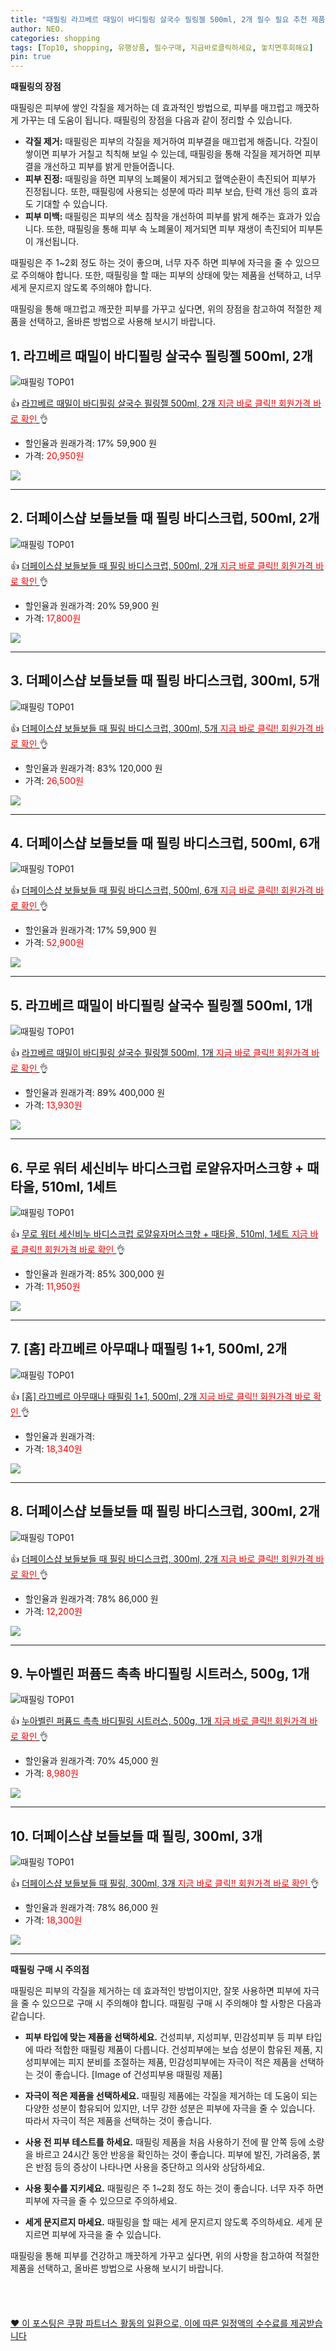 ```yaml
---
title: "때필링 라끄베르 때밀이 바디필링 살국수 필링젤 500ml, 2개 필수 필요 추천 제품 비교 최저 가격 비교 장점 구매 후기 구매평"
author: NEO.
categories: shopping
tags: [Top10, shopping, 유행상품, 필수구매, 지금바로클릭하세요, 놓치면후회해요]
pin: true
---
```

**때필링의 장점**

때필링은 피부에 쌓인 각질을 제거하는 데 효과적인 방법으로, 피부를 매끄럽고 깨끗하게 가꾸는 데 도움이 됩니다. 때필링의 장점을 다음과 같이 정리할 수 있습니다.

* **각질 제거:** 때필링은 피부의 각질을 제거하여 피부결을 매끄럽게 해줍니다. 각질이 쌓이면 피부가 거칠고 칙칙해 보일 수 있는데, 때필링을 통해 각질을 제거하면 피부결을 개선하고 피부를 밝게 만들어줍니다.
* **피부 진정:** 때필링을 하면 피부의 노폐물이 제거되고 혈액순환이 촉진되어 피부가 진정됩니다. 또한, 때필링에 사용되는 성분에 따라 피부 보습, 탄력 개선 등의 효과도 기대할 수 있습니다.
* **피부 미백:** 때필링은 피부의 색소 침착을 개선하여 피부를 밝게 해주는 효과가 있습니다. 또한, 때필링을 통해 피부 속 노폐물이 제거되면 피부 재생이 촉진되어 피부톤이 개선됩니다.

때필링은 주 1~2회 정도 하는 것이 좋으며, 너무 자주 하면 피부에 자극을 줄 수 있으므로 주의해야 합니다. 또한, 때필링을 할 때는 피부의 상태에 맞는 제품을 선택하고, 너무 세게 문지르지 않도록 주의해야 합니다.

때필링을 통해 매끄럽고 깨끗한 피부를 가꾸고 싶다면, 위의 장점을 참고하여 적절한 제품을 선택하고, 올바른 방법으로 사용해 보시기 바랍니다.

   

## 1. 라끄베르 때밀이 바디필링 살국수 필링젤 500ml, 2개

![때필링 TOP01](https://thumbnail9.coupangcdn.com/thumbnails/remote/490x490ex/image/vendor_inventory/c3c9/cbe1f382043197b9d3cd5a3d7ef43cafd82c74b9cf979217f607b387a87b.jpg)


👍 [라끄베르 때밀이 바디필링 살국수 필링젤 500ml, 2개 <font color=red> 지금 바로 클릭!! 회원가격 바로 확인 </font> ](https://link.coupang.com/re/AFFSDP?lptag=AF3617701&subid=GithubCoopas&pageKey=5307695573&traceid=V0-153&itemId=20687171433&vendorItemId=86434375860) 👌 


- 할인율과 원래가격: 17%  59,900   원
- 가격: <span style='color:red'>20,950원</span>

[![](/discount_price.png)](https://link.coupang.com/re/AFFSDP?lptag=AF3617701&subid=GithubCoopas&pageKey=5307695573&traceid=V0-153&itemId=20687171433&vendorItemId=86434375860)

---


   

## 2. 더페이스샵 보들보들 때 필링 바디스크럽, 500ml, 2개

![때필링 TOP01](https://thumbnail8.coupangcdn.com/thumbnails/remote/490x490ex/image/vendor_inventory/e4e0/ee71a1ec5cf9edb675334f70bb1d1244747c26ad577e202d3d13765d8b39.jpg)


👍 [더페이스샵 보들보들 때 필링 바디스크럽, 500ml, 2개 <font color=red> 지금 바로 클릭!! 회원가격 바로 확인 </font> ](https://link.coupang.com/re/AFFSDP?lptag=AF3617701&subid=GithubCoopas&pageKey=6121527&traceid=V0-153&itemId=6109098415&vendorItemId=78711861552) 👌 


- 할인율과 원래가격: 20%  59,900   원
- 가격: <span style='color:red'>17,800원</span>

[![](/discount_price.png)](https://link.coupang.com/re/AFFSDP?lptag=AF3617701&subid=GithubCoopas&pageKey=6121527&traceid=V0-153&itemId=6109098415&vendorItemId=78711861552)

---


   

## 3. 더페이스샵 보들보들 때 필링 바디스크럽, 300ml, 5개

![때필링 TOP01](https://thumbnail7.coupangcdn.com/thumbnails/remote/490x490ex/image/vendor_inventory/cc7c/fd38e9522f1c9d5113cd1c4a629848a9f7558431c2c6d4381647005d7506.jpg)


👍 [더페이스샵 보들보들 때 필링 바디스크럽, 300ml, 5개 <font color=red> 지금 바로 클릭!! 회원가격 바로 확인 </font> ](https://link.coupang.com/re/AFFSDP?lptag=AF3617701&subid=GithubCoopas&pageKey=6121527&traceid=V0-153&itemId=9264789812&vendorItemId=82122748146) 👌 


- 할인율과 원래가격: 83%  120,000   원
- 가격: <span style='color:red'>26,500원</span>

[![](/discount_price.png)](https://link.coupang.com/re/AFFSDP?lptag=AF3617701&subid=GithubCoopas&pageKey=6121527&traceid=V0-153&itemId=9264789812&vendorItemId=82122748146)

---


   

## 4. 더페이스샵 보들보들 때 필링 바디스크럽, 500ml, 6개

![때필링 TOP01](https://thumbnail8.coupangcdn.com/thumbnails/remote/490x490ex/image/vendor_inventory/7741/0e181fcf398da3f504c7783b3ce7b59c10bcfb60b8298d84218af3783885.jpg)


👍 [더페이스샵 보들보들 때 필링 바디스크럽, 500ml, 6개 <font color=red> 지금 바로 클릭!! 회원가격 바로 확인 </font> ](https://link.coupang.com/re/AFFSDP?lptag=AF3617701&subid=GithubCoopas&pageKey=6121527&traceid=V0-153&itemId=15836391199&vendorItemId=87845438022) 👌 


- 할인율과 원래가격: 17%  59,900   원
- 가격: <span style='color:red'>52,900원</span>

[![](/discount_price.png)](https://link.coupang.com/re/AFFSDP?lptag=AF3617701&subid=GithubCoopas&pageKey=6121527&traceid=V0-153&itemId=15836391199&vendorItemId=87845438022)

---


   

## 5. 라끄베르 때밀이 바디필링 살국수 필링젤 500ml, 1개

![때필링 TOP01](https://thumbnail10.coupangcdn.com/thumbnails/remote/490x490ex/image/vendor_inventory/d9d5/4cf090ad219ab8ca49d1fd093b06aaf31904cc71d45ddd031300120d8f5c.jpg)


👍 [라끄베르 때밀이 바디필링 살국수 필링젤 500ml, 1개 <font color=red> 지금 바로 클릭!! 회원가격 바로 확인 </font> ](https://link.coupang.com/re/AFFSDP?lptag=AF3617701&subid=GithubCoopas&pageKey=5307695573&traceid=V0-153&itemId=20273092663&vendorItemId=86434364252) 👌 


- 할인율과 원래가격: 89%  400,000   원
- 가격: <span style='color:red'>13,930원</span>

[![](/discount_price.png)](https://link.coupang.com/re/AFFSDP?lptag=AF3617701&subid=GithubCoopas&pageKey=5307695573&traceid=V0-153&itemId=20273092663&vendorItemId=86434364252)

---


   

## 6. 무로 워터 세신비누 바디스크럽 로얄유자머스크향 + 때타올, 510ml, 1세트

![때필링 TOP01](https://thumbnail8.coupangcdn.com/thumbnails/remote/490x490ex/image/retail/images/3834276985978032-6bd1fa3e-7c93-4b40-80c0-5d153806fdef.jpg)


👍 [무로 워터 세신비누 바디스크럽 로얄유자머스크향 + 때타올, 510ml, 1세트 <font color=red> 지금 바로 클릭!! 회원가격 바로 확인 </font> ](https://link.coupang.com/re/AFFSDP?lptag=AF3617701&subid=GithubCoopas&pageKey=6828203534&traceid=V0-153&itemId=16202295032&vendorItemId=76468443059) 👌 


- 할인율과 원래가격: 85%  300,000   원
- 가격: <span style='color:red'>11,950원</span>

[![](/discount_price.png)](https://link.coupang.com/re/AFFSDP?lptag=AF3617701&subid=GithubCoopas&pageKey=6828203534&traceid=V0-153&itemId=16202295032&vendorItemId=76468443059)

---


   

## 7. [홈] 라끄베르 아무때나 때필링 1+1, 500ml, 2개

![때필링 TOP01](https://thumbnail9.coupangcdn.com/thumbnails/remote/490x490ex/image/vendor_inventory/3f9c/ed48aaa6a1a878307b9030e402af11eca32bb9c968e6534d26148ab0d7d1.jpg)


👍 [[홈] 라끄베르 아무때나 때필링 1+1, 500ml, 2개 <font color=red> 지금 바로 클릭!! 회원가격 바로 확인 </font> ](https://link.coupang.com/re/AFFSDP?lptag=AF3617701&subid=GithubCoopas&pageKey=6878482513&traceid=V0-153&itemId=16476387180&vendorItemId=80590701592) 👌 


- 할인율과 원래가격: 
- 가격: <span style='color:red'>18,340원</span>

[![](/discount_price.png)](https://link.coupang.com/re/AFFSDP?lptag=AF3617701&subid=GithubCoopas&pageKey=6878482513&traceid=V0-153&itemId=16476387180&vendorItemId=80590701592)

---


   

## 8. 더페이스샵 보들보들 때 필링 바디스크럽, 300ml, 2개

![때필링 TOP01](https://thumbnail7.coupangcdn.com/thumbnails/remote/490x490ex/image/vendor_inventory/cc7c/fd38e9522f1c9d5113cd1c4a629848a9f7558431c2c6d4381647005d7506.jpg)


👍 [더페이스샵 보들보들 때 필링 바디스크럽, 300ml, 2개 <font color=red> 지금 바로 클릭!! 회원가격 바로 확인 </font> ](https://link.coupang.com/re/AFFSDP?lptag=AF3617701&subid=GithubCoopas&pageKey=6121527&traceid=V0-153&itemId=2765091138&vendorItemId=82122855877) 👌 


- 할인율과 원래가격: 78%  86,000   원
- 가격: <span style='color:red'>12,200원</span>

[![](/discount_price.png)](https://link.coupang.com/re/AFFSDP?lptag=AF3617701&subid=GithubCoopas&pageKey=6121527&traceid=V0-153&itemId=2765091138&vendorItemId=82122855877)

---


   

## 9. 누아벨린 퍼퓸드 촉촉 바디필링 시트러스, 500g, 1개

![때필링 TOP01](https://thumbnail9.coupangcdn.com/thumbnails/remote/490x490ex/image/retail/images/2022/12/07/13/0/fd4c0633-49a3-4a61-8e64-f8ab0f25a0fb.jpg)


👍 [누아벨린 퍼퓸드 촉촉 바디필링 시트러스, 500g, 1개 <font color=red> 지금 바로 클릭!! 회원가격 바로 확인 </font> ](https://link.coupang.com/re/AFFSDP?lptag=AF3617701&subid=GithubCoopas&pageKey=5200211109&traceid=V0-153&itemId=13083604866&vendorItemId=84202956944) 👌 


- 할인율과 원래가격: 70%  45,000   원
- 가격: <span style='color:red'>8,980원</span>

[![](/discount_price.png)](https://link.coupang.com/re/AFFSDP?lptag=AF3617701&subid=GithubCoopas&pageKey=5200211109&traceid=V0-153&itemId=13083604866&vendorItemId=84202956944)

---


   

## 10. 더페이스샵 보들보들 때 필링, 300ml, 3개

![때필링 TOP01](https://thumbnail7.coupangcdn.com/thumbnails/remote/490x490ex/image/vendor_inventory/cc7c/fd38e9522f1c9d5113cd1c4a629848a9f7558431c2c6d4381647005d7506.jpg)


👍 [더페이스샵 보들보들 때 필링, 300ml, 3개 <font color=red> 지금 바로 클릭!! 회원가격 바로 확인 </font> ](https://link.coupang.com/re/AFFSDP?lptag=AF3617701&subid=GithubCoopas&pageKey=6121527&traceid=V0-153&itemId=27376663&vendorItemId=82122855770) 👌 


- 할인율과 원래가격: 78%  86,000   원
- 가격: <span style='color:red'>18,300원</span>

[![](/discount_price.png)](https://link.coupang.com/re/AFFSDP?lptag=AF3617701&subid=GithubCoopas&pageKey=6121527&traceid=V0-153&itemId=27376663&vendorItemId=82122855770)

---
**때필링 구매 시 주의점**

때필링은 피부의 각질을 제거하는 데 효과적인 방법이지만, 잘못 사용하면 피부에 자극을 줄 수 있으므로 구매 시 주의해야 합니다. 때필링 구매 시 주의해야 할 사항은 다음과 같습니다.

* **피부 타입에 맞는 제품을 선택하세요.** 건성피부, 지성피부, 민감성피부 등 피부 타입에 따라 적합한 때필링 제품이 다릅니다. 건성피부에는 보습 성분이 함유된 제품, 지성피부에는 피지 분비를 조절하는 제품, 민감성피부에는 자극이 적은 제품을 선택하는 것이 좋습니다.
[Image of 건성피부용 때필링 제품]


* **자극이 적은 제품을 선택하세요.** 때필링 제품에는 각질을 제거하는 데 도움이 되는 다양한 성분이 함유되어 있지만, 너무 강한 성분은 피부에 자극을 줄 수 있습니다. 따라서 자극이 적은 제품을 선택하는 것이 좋습니다.
* **사용 전 피부 테스트를 하세요.** 때필링 제품을 처음 사용하기 전에 팔 안쪽 등에 소량을 바르고 24시간 동안 반응을 확인하는 것이 좋습니다. 피부에 발진, 가려움증, 붉은 반점 등의 증상이 나타나면 사용을 중단하고 의사와 상담하세요.
* **사용 횟수를 지키세요.** 때필링은 주 1~2회 정도 하는 것이 좋습니다. 너무 자주 하면 피부에 자극을 줄 수 있으므로 주의하세요.
* **세게 문지르지 마세요.** 때필링을 할 때는 세게 문지르지 않도록 주의하세요. 세게 문지르면 피부에 자극을 줄 수 있습니다.

때필링을 통해 피부를 건강하고 깨끗하게 가꾸고 싶다면, 위의 사항을 참고하여 적절한 제품을 선택하고, 올바른 방법으로 사용해 보시기 바랍니다.<br><br><br><br><br> [ ❤  이 포스팅은 쿠팡 파트너스 활동의 일환으로, 이에 따른 일정액의 수수료를 제공받습니다](https://link.coupang.com/a/bcEFyh)